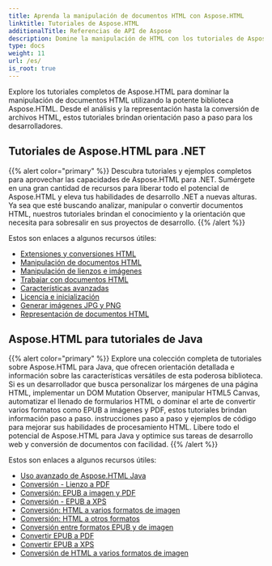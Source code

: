 ```yaml
---
title: Aprenda la manipulación de documentos HTML con Aspose.HTML
linktitle: Tutoriales de Aspose.HTML
additionalTitle: Referencias de API de Aspose
description: Domine la manipulación de HTML con los tutoriales de Aspose.HTML: desde el análisis hasta la conversión, guía paso a paso para desarrolladores.
type: docs
weight: 11
url: /es/
is_root: true
---
```


Explore los tutoriales completos de Aspose.HTML para dominar la manipulación de documentos HTML utilizando la potente biblioteca Aspose.HTML. Desde el análisis y la representación hasta la conversión de archivos HTML, estos tutoriales brindan orientación paso a paso para los desarrolladores.

## Tutoriales de Aspose.HTML para .NET
{{% alert color="primary" %}}
Descubra tutoriales y ejemplos completos para aprovechar las capacidades de Aspose.HTML para .NET. Sumérgete en una gran cantidad de recursos para liberar todo el potencial de Aspose.HTML y eleva tus habilidades de desarrollo .NET a nuevas alturas. Ya sea que esté buscando analizar, manipular o convertir documentos HTML, nuestros tutoriales brindan el conocimiento y la orientación que necesita para sobresalir en sus proyectos de desarrollo. 
{{% /alert %}}

Estos son enlaces a algunos recursos útiles:
 
- [Extensiones y conversiones HTML](./net/html-extensions-and-conversions/)
- [Manipulación de documentos HTML](./net/html-document-manipulation/)
- [Manipulación de lienzos e imágenes](./net/canvas-and-image-manipulation/)
- [Trabajar con documentos HTML](./net/working-with-html-documents/)
- [Características avanzadas](./net/advanced-features/)
- [Licencia e inicialización](./net/licensing-and-initialization/)
- [Generar imágenes JPG y PNG](./net/generate-jpg-and-png-images/)
- [Representación de documentos HTML](./net/rendering-html-documents/)

## Aspose.HTML para tutoriales de Java
{{% alert color="primary" %}}
Explore una colección completa de tutoriales sobre Aspose.HTML para Java, que ofrecen orientación detallada e información sobre las características versátiles de esta poderosa biblioteca. Si es un desarrollador que busca personalizar los márgenes de una página HTML, implementar un DOM Mutation Observer, manipular HTML5 Canvas, automatizar el llenado de formularios HTML o dominar el arte de convertir varios formatos como EPUB a imágenes y PDF, estos tutoriales brindan información paso a paso. instrucciones paso a paso y ejemplos de código para mejorar sus habilidades de procesamiento HTML. Libere todo el potencial de Aspose.HTML para Java y optimice sus tareas de desarrollo web y conversión de documentos con facilidad. 
{{% /alert %}}

Estos son enlaces a algunos recursos útiles:
 
- [Uso avanzado de Aspose.HTML Java](./java/advanced-usage/)
- [Conversión - Lienzo a PDF](./java/conversion-canvas-to-pdf/)
- [Conversión: EPUB a imagen y PDF](./java/conversion-epub-to-image-and-pdf/)
- [Conversión - EPUB a XPS](./java/conversion-epub-to-xps/)
- [Conversión: HTML a varios formatos de imagen](./java/conversion-html-to-various-image-formats/)
- [Conversión: HTML a otros formatos](./java/conversion-html-to-other-formats/)
- [Conversión entre formatos EPUB y de imagen](./java/converting-between-epub-and-image-formats/)
- [Convertir EPUB a PDF](./java/converting-epub-to-pdf/)
- [Convertir EPUB a XPS](./java/converting-epub-to-xps/)
- [Conversión de HTML a varios formatos de imagen](./java/converting-html-to-various-image-formats/)